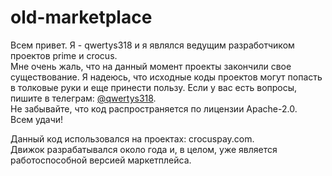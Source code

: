 old-marketplace
=========

Всем привет. Я - qwertys318 и я являлся ведущим разработчиком проектов prime и crocus.  
Мне очень жаль, что на данный момент проекты закончили свое существование. Я надеюсь, что исходные коды проектов могут попасть в толковые руки и еще принести пользу. Если у вас есть вопросы, пишите в телеграм: [@qwertys318](https://t.me/qwertys318).  
Не забывайте, что код распространяется по лицензии Apache-2.0.  
Всем удачи!

Данный код использовался на проектах: crocuspay.com.  
Движок разрабатывался около года и, в целом, уже является работоспособной версией маркетплейса.
